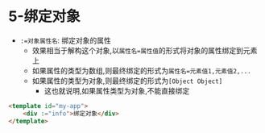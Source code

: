 # 5-绑定对象

- `:=对象属性名`: 绑定对象的属性
    - 效果相当于解构这个对象,以`属性名=属性值`的形式将对象的属性绑定到元素上
    - 如果属性的类型为数组,则最终绑定的形式为`属性名=元素值1,元素值2,...`
    - 如果属性的类型为对象,则最终绑定的形式为`[Object Object]`
        - 这也就说明,如果属性类型为对象,不能直接绑定

```html
<template id="my-app">
    <div :="info">绑定对象</div>
</template>
```